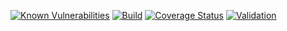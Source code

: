 [![Known Vulnerabilities](https://snyk.io/test/github/x4dr/NossiNet/badge.svg)](https://snyk.io/test/github/x4dr/NossiNet)
[![Build](https://travis-ci.com/x4dr/NossiNet.svg?branch=master)](https://github.com/x4dr/NossiNet/actions)
[![Coverage Status](https://coveralls.io/repos/github/x4dr/NossiNet/badge.svg?branch=master)](https://coveralls.io/github/x4dr/NossiNet?branch=master)
[![Validation](https://github.com/x4dr/NossiNet/workflows/Validation/badge.svg)](https://github.com/x4dr/NossiNet/actions)

